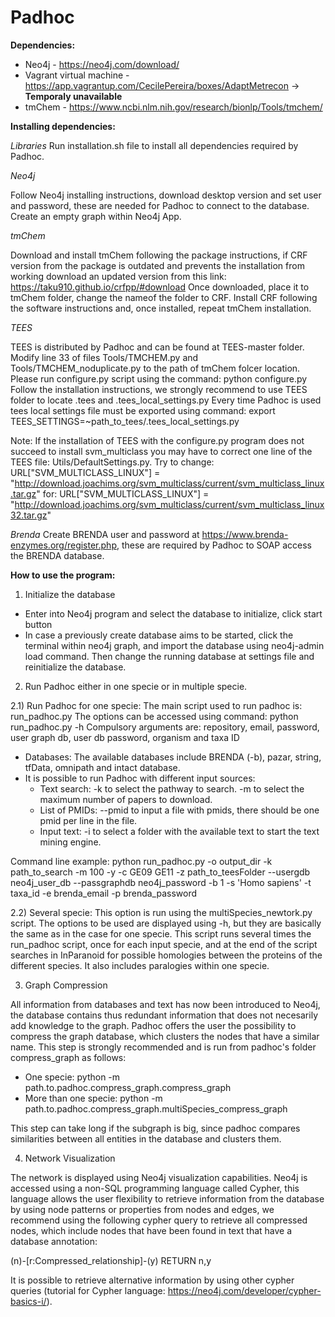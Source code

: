 # Padhoc

**Dependencies:**
* Neo4j - https://neo4j.com/download/
* Vagrant virtual machine - https://app.vagrantup.com/CecilePereira/boxes/AdaptMetrecon -> **Temporaly unavailable**
* tmChem - https://www.ncbi.nlm.nih.gov/research/bionlp/Tools/tmchem/


**Installing dependencies:**

*Libraries*
Run installation.sh file to install all dependencies required by Padhoc.

*Neo4j*

Follow Neo4j installing instructions, download desktop version and set user and password, these are needed for Padhoc to connect to the database.
Create an empty graph within Neo4j App.


*tmChem*

Download and install tmChem following the package instructions, if CRF version from the package is outdated and prevents the installation from working download an updated version from this link: https://taku910.github.io/crfpp/#download
Once downloaded, place it to tmChem folder, change the nameof the folder to CRF. Install CRF following the software instructions and, once installed, repeat tmChem installation.


*TEES*

TEES is distributed by Padhoc and can be found at TEES-master folder. 
Modify line 33 of files Tools/TMCHEM.py and Tools/TMCHEM_noduplicate.py to the path of tmChem folcer location.
Please run configure.py script using the command: python configure.py
Follow the installation instructions, we strongly recommend to use TEES folder to locate .tees and .tees_local_settings.py
Every time Padhoc is used tees local settings file must be exported using command:
export TEES_SETTINGS=~path_to_tees/.tees_local_settings.py

Note: If the installation of TEES with the configure.py program does not succeed to install svm_multiclass you may have to correct one line of the TEES file: Utils/DefaultSettings.py.
Try to change:
URL["SVM_MULTICLASS_LINUX"] = "http://download.joachims.org/svm_multiclass/current/svm_multiclass_linux.tar.gz"
for:
URL["SVM_MULTICLASS_LINUX"] = "http://download.joachims.org/svm_multiclass/current/svm_multiclass_linux32.tar.gz"

*Brenda*
Create BRENDA user and password at https://www.brenda-enzymes.org/register.php, these are required by Padhoc to SOAP access the BRENDA database.


**How to use the program:**

1) Initialize the database

* Enter into Neo4j program and select the database to initialize, click start button
* In case a previously create database aims to be started, click the terminal within neo4j graph, and import the database using neo4j-admin load command. Then change the running database at settings file and reinitialize the database.


2) Run Padhoc either in one specie or in multiple specie.

2.1) Run Padhoc for one specie:
The main script used to run padhoc is: run_padhoc.py
The options can be accessed using command: python run_padhoc.py -h 
Compulsory arguments are: repository, email, password, user graph db, user db password, organism and taxa ID

 - Databases: The available databases include BRENDA (-b), pazar, string, tfData, omnipath and intact database.
 - It is possible to run Padhoc with different input sources:
    - Text search: -k to select the pathway to search. -m to select the maximum number of papers to download.
    - List of PMIDs: --pmid to input a file with pmids, there should be one pmid per line in the file.
    - Input text: -i to select a folder with the available text to start the text mining engine.

Command line example: 
python run_padhoc.py -o output_dir -k path_to_search -m 100 -y -c GE09 GE11 -z path_to_teesFolder --usergdb neo4j_user_db --passgraphdb neo4j_password -b 1 -s 'Homo sapiens' -t taxa_id -e brenda_email -p brenda_password

2.2) Several specie:
This option is run using the multiSpecies_newtork.py script. The options to be used are displayed using -h, but they are basically the same as in the case for one specie. 
This script runs several times the run_padhoc script, once for each input specie, and at the end of the script searches in InParanoid for possible homologies between the proteins of the different species. It also includes paralogies within one specie.


3) Graph Compression

All information from databases and text has now been introduced to Neo4j, the database contains thus redundant information that does not necesarily add knowledge to the graph. Padhoc offers the user the possibility to compress the graph database, which clusters the nodes that have a similar name. This step is strongly recommended and is run from padhoc's folder compress_graph as follows:

  - One specie: python -m path.to.padhoc.compress_graph.compress_graph
  - More than one specie: python -m path.to.padhoc.compress_graph.multiSpecies_compress_graph
  
This step can take long if the subgraph is big, since padhoc compares similarities between all entities in the database and clusters them.


4) Network Visualization

The network is displayed using Neo4j visualization capabilities. Neo4j is accessed using a non-SQL programming language called Cypher, this language allows the user flexibility to retrieve information from the database by using node patterns or properties from nodes and edges, we recommend using the following cypher query to retrieve all compressed nodes, which include nodes that have been found in text that have a database annotation:

(n)-[r:Compressed_relationship]-(y) RETURN n,y

It is possible to retrieve alternative information by using other cypher queries (tutorial for Cypher language: https://neo4j.com/developer/cypher-basics-i/).
